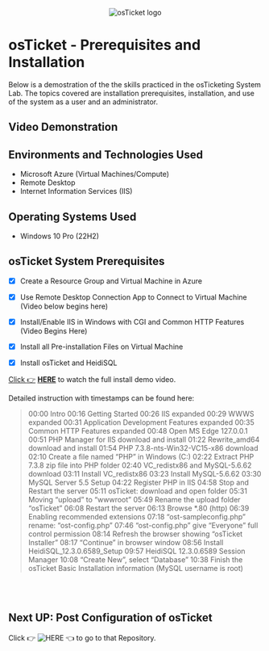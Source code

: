 <p align="center">
<img src="https://i.imgur.com/Clzj7Xs.png" alt="osTicket logo"/>
</p>

<h1>osTicket - Prerequisites and Installation</h1>
Below is a demostration of the the skills practiced in the osTicketing System Lab.  The topics covered are installation prerequisites, installation, and use of the system as a user and an administrator.<br />
 <p>



   

 </p>
 




<h2>Video Demonstration</h2>

<h2>Environments and Technologies Used</h2>

- Microsoft Azure (Virtual Machines/Compute)
- Remote Desktop 
- Internet Information Services (IIS)

<h2>Operating Systems Used </h2>

- Windows 10 Pro (22H2)</b>

<h2>osTicket System Prerequisites</h2>

- [X] Create a Resource Group and Virtual Machine in Azure 

- [X] Use Remote Desktop Connection App to Connect to Virtual Machine (Video below begins here)

- [X] Install/Enable IIS in Windows with CGI and Common HTTP Features (Video Begins Here)

- [X] Install all Pre-installation Files on Virtual Machine

- [X] Install osTicket and HeidiSQL






[Click :point_right:](https://github.com/Kathy-Miller/osTicket-prereqs/assets/148352721/e12cb0f4-8caf-4e49-aaad-1e2522c2d19e)
[**HERE**](https://youtu.be/B75beY33HsM?feature=shared) to watch the full install demo video.

Detailed instruction with timestamps can be found here: 

> 00:00 Intro 
> 00:16 Getting Started
> 00:26 IIS expanded 
> 00:29 WWWS expanded 
> 00:31 Application Development Features expanded 
> 00:35 Common HTTP Features expanded 
>00:48 Open MS Edge 127.0.0.1 
> 00:51 PHP Manager for IIS download and install
> 01:22 Rewrite_amd64 download and install
> 01:54 PHP 7.3.8-nts-Win32-VC15-x86 download 
> 02:10 Create a file named “PHP” in Windows (C:)
> 02:22 Extract PHP 7.3.8 zip file into PHP folder
> 02:40 VC_redistx86 and MySQL-5.6.62 download 
> 03:11 Install VC_redistx86 
> 03:23 Install MySQL-5.6.62
> 03:30 MySQL Server 5.5 Setup
> 04:22 Register PHP in IIS
> 04:58 Stop and Restart the server
> 05:11 osTicket: download and open folder
> 05:31 Moving “upload” to “wwwroot”
> 05:49 Rename the upload folder “osTicket”
>06:08 Restart the server
> 06:13 Browse *.80 (http)
> 06:39 Enabling recommended extensions
> 07:18 “ost-sampleconfig.php” rename: “ost-config.php”
> 07:46 “ost-config.php” give “Everyone” full control permission
> 08:14 Refresh the browser showing “osTicket Installer”
> 08:17 “Continue” in browser window
> 08:56 Install HeidiSQL_12.3.0.6589_Setup
> 09:57 HeidiSQL 12.3.0.6589 Session Manager
> 10:08 “Create New”, select “Database”
> 10:38 Finish the osTicket Basic Installation information  (MySQL username is root)



<br>

</br>


<h2>Next UP: Post Configuration of osTicket</h2>

Click 👉 ![HERE](https://github.com/Kathy-Miller/osTicket-Post-Installation)  👈 to go to that Repository.
<br />


              
